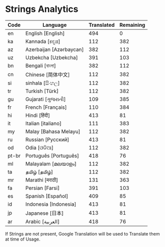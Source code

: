 # Strings Analytics


| Code | Language | Translated | Remaining |
|----|-------|-------|---|
| en | English [English] | 494 | 0 |
| ka | Kannada [ಕನ್ನಡ] | 112 | 382 |
| az | Azerbaijan [Azərbaycan] | 382 | 112 |
| uz | Uzbekcha [Uzbekcha] | 391 | 103 |
| bn | Bengali [বাংলা] | 382 | 112 |
| cn | Chinese [简体中文] | 112 | 382 |
| si | sinhala [සිංහල] | 112 | 382 |
| tr | Turkish [Türk] | 112 | 382 |
| gu | Gujarati [ગુજરાતી] | 109 | 385 |
| fr | French [Français] | 110 | 384 |
| hi | Hindi [हिंदी] | 413 | 81 |
| it | Italian [italiano] | 111 | 383 |
| my | Malay [Bahasa Melayu] | 112 | 382 |
| ru | Russian [Русский] | 413 | 81 |
| od | Odia [ଓଡିଆ] | 112 | 382 |
| pt-br | Português [Português] | 418 | 76 |
| ml | Malayalam [മലയാളം] | 112 | 382 |
| ta | தமிழ் [தமிழ்] | 112 | 382 |
| mr | Marathi [मराठी] | 131 | 363 |
| fa | Persian [Farsi] | 391 | 103 |
| es | Spanish [Español] | 409 | 85 |
| id | Indonesia [Indonesia] | 413 | 81 |
| jp | Japanese [日本] | 413 | 81 |
| ar | Arabic [العربية] | 418 | 76 |


If Strings are not present, Google Translation will be used to Translate them at time of Usage.